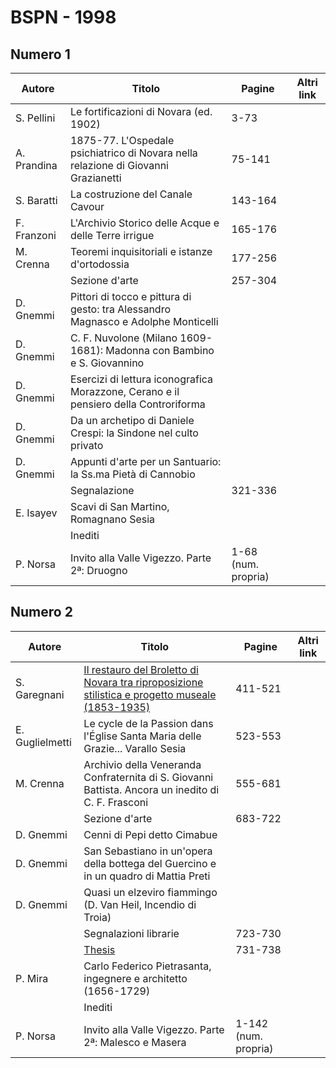 # BSPN - 1998

## Numero 1

| Autore      | Titolo                                                                               | Pagine              | Altri link |
|-------------|--------------------------------------------------------------------------------------|---------------------|------------|
| S. Pellini  | Le fortificazioni di Novara (ed. 1902)                                               | 3-73                |            |
| A. Prandina | 1875-77. L'Ospedale psichiatrico di Novara nella relazione di Giovanni Grazianetti   | 75-141              |            |
| S. Baratti  | La costruzione del Canale Cavour                                                     | 143-164             |            |
| F. Franzoni | L'Archivio Storico delle Acque e delle Terre irrigue                                 | 165-176             |            |
| M. Crenna   | Teoremi inquisitoriali e istanze d'ortodossia                                        | 177-256             |            |
|             | Sezione d'arte                                                                       | 257-304             |            |
| D. Gnemmi   | Pittori di tocco e pittura di gesto: tra Alessandro Magnasco e Adolphe Monticelli    |                     |            |
| D. Gnemmi   | C. F. Nuvolone (Milano 1609-1681): Madonna con Bambino e S. Giovannino               |                     |            |
| D. Gnemmi   | Esercizi di lettura iconografica Morazzone, Cerano e il pensiero della Controriforma |                     |            |
| D. Gnemmi   | Da un archetipo di Daniele Crespi: la Sindone nel culto privato                      |                     |            |
| D. Gnemmi   | Appunti d'arte per un Santuario: la Ss.ma Pietà di Cannobio                          |                     |            |
|             | Segnalazione                                                                         | 321-336             |            |
| E. Isayev   | Scavi di San Martino, Romagnano Sesia                                                |                     |            |
|             | Inediti                                                                              |                     |            |
| P. Norsa    | Invito alla Valle Vigezzo. Parte 2ª: Druogno                                         | 1-68 (num. propria) |            |

## Numero 2

| Autore          | Titolo                                                                                                                                                          | Pagine               | Altri link |
|-----------------|-----------------------------------------------------------------------------------------------------------------------------------------------------------------|----------------------|------------|
| S. Garegnani    | [Il restauro del Broletto di Novara tra riproposizione stilistica e progetto museale (1853-1935)](http://www.ssno.it/BSPNo/1998_Garegnani_RestauroBroletto.pdf) | 411-521              |            |
| E. Guglielmetti | Le cycle de la Passion dans l'Église Santa Maria delle Grazie... Varallo Sesia                                                                                  | 523-553              |            |
| M. Crenna       | Archivio della Veneranda Confraternita di S. Giovanni Battista. Ancora un inedito di C. F. Frasconi                                                             | 555-681              |            |
|                 | Sezione d'arte                                                                                                                                                  | 683-722              |            |
| D. Gnemmi       | Cenni di Pepi detto Cimabue                                                                                                                                     |                      |            |
| D. Gnemmi       | San Sebastiano in un'opera della bottega del Guercino e in un quadro di Mattia Preti                                                                            |                      |            |
| D. Gnemmi       | Quasi un elzeviro fiammingo (D. Van Heil, Incendio di Troia)                                                                                                    |                      |            |
|                 | Segnalazioni librarie                                                                                                                                           | 723-730              |            |
|                 | [Thesis](http://www.ssno.it/BSPNo/bspn_thesis.html#1998)                                                                                                        | 731-738              |            |
| P. Mira         | Carlo Federico Pietrasanta, ingegnere e architetto (1656-1729)                                                                                                  |                      |            |
|                 | Inediti                                                                                                                                                         |                      |            |
| P. Norsa        | Invito alla Valle Vigezzo. Parte 2ª: Malesco e Masera                                                                                                           | 1-142 (num. propria) |            |
